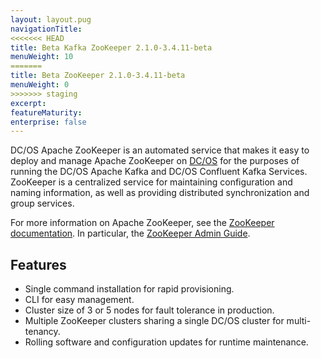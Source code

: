 ```yaml
---
layout: layout.pug
navigationTitle: 
<<<<<<< HEAD
title: Beta Kafka ZooKeeper 2.1.0-3.4.11-beta
menuWeight: 10
=======
title: Beta ZooKeeper 2.1.0-3.4.11-beta
menuWeight: 0
>>>>>>> staging
excerpt:
featureMaturity:
enterprise: false
---
```


<!-- https://github.com/mesosphere/dcos-zookeeper/ -->


DC/OS Apache ZooKeeper is an automated service that makes it easy to deploy and manage Apache ZooKeeper on [DC/OS](https://mesosphere.com/product/) for the purposes of running the DC/OS
Apache Kafka and DC/OS Confluent Kafka Services. ZooKeeper is a centralized service for maintaining configuration and naming information, as well as providing distributed synchronization and group services.

For more information on Apache ZooKeeper, see the [ZooKeeper documentation](http://zookeeper.apache.org/). In particular, the [ZooKeeper Admin Guide](https://zookeeper.apache.org/doc/trunk/zookeeperAdmin.html).

## Features

- Single command installation for rapid provisioning.
- CLI for easy management.
- Cluster size of 3 or 5 nodes for fault tolerance in production.
- Multiple ZooKeeper clusters sharing a single DC/OS cluster for multi-tenancy.
- Rolling software and configuration updates for runtime maintenance.
